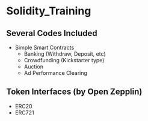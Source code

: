 # Solidity_Training

## Several Codes Included
- Simple Smart Contracts
  - Banking (Withdraw, Deposit, etc)
  - Crowdfunding (Kickstarter type)
  - Auction
  - Ad Performance Clearing 

## Token Interfaces (by Open Zepplin)
- ERC20
- ERC721
